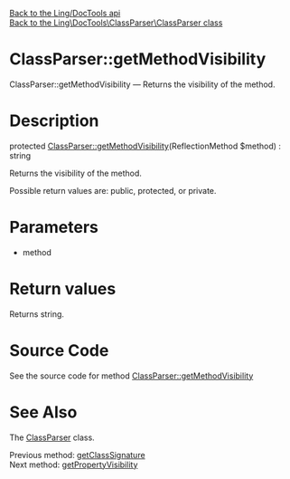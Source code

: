 [Back to the Ling/DocTools api](https://github.com/lingtalfi/DocTools/blob/master/doc/api/Ling/DocTools.md)<br>
[Back to the Ling\DocTools\ClassParser\ClassParser class](https://github.com/lingtalfi/DocTools/blob/master/doc/api/Ling/DocTools/ClassParser/ClassParser.md)


ClassParser::getMethodVisibility
================



ClassParser::getMethodVisibility — Returns the visibility of the method.




Description
================


protected [ClassParser::getMethodVisibility](https://github.com/lingtalfi/DocTools/blob/master/doc/api/Ling/DocTools/ClassParser/ClassParser/getMethodVisibility.md)(ReflectionMethod $method) : string




Returns the visibility of the method.

Possible return values are: public, protected, or private.




Parameters
================


- method

    


Return values
================

Returns string.








Source Code
===========
See the source code for method [ClassParser::getMethodVisibility](https://github.com/lingtalfi/DocTools/blob/master/ClassParser/ClassParser.php#L940-L949)


See Also
================

The [ClassParser](https://github.com/lingtalfi/DocTools/blob/master/doc/api/Ling/DocTools/ClassParser/ClassParser.md) class.

Previous method: [getClassSignature](https://github.com/lingtalfi/DocTools/blob/master/doc/api/Ling/DocTools/ClassParser/ClassParser/getClassSignature.md)<br>Next method: [getPropertyVisibility](https://github.com/lingtalfi/DocTools/blob/master/doc/api/Ling/DocTools/ClassParser/ClassParser/getPropertyVisibility.md)<br>

